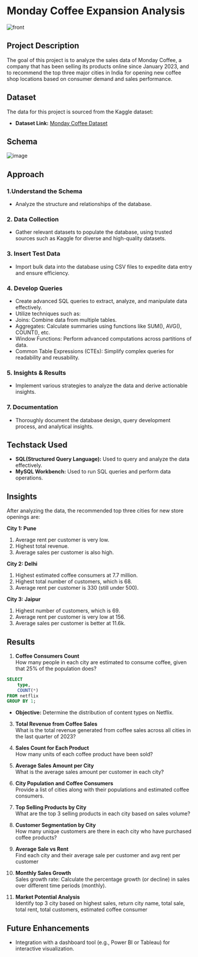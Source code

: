 #                                   Monday Coffee Expansion Analysis
![front](https://github.com/user-attachments/assets/0d821e55-5296-4619-8fc1-d4b3954045df)

## Project Description
The goal of this project is to analyze the sales data of Monday Coffee, a company that has been selling its products online since January 2023, and to recommend the top three major cities in India for opening new coffee shop locations based on consumer demand and sales performance.

## Dataset
The data for this project is sourced from the Kaggle dataset:
- **Dataset Link:** [Monday Coffee Dataset](https://www.kaggle.com/datasets/najir0123/monday-coffee-sql-data-analysis-project/)

## Schema
![image](https://github.com/user-attachments/assets/8fb7752e-e087-4461-a3e1-7689d97b1a7e)

## Approach

### 1.Understand the Schema
- Analyze the structure and relationships of the database.
### 2. Data Collection
- Gather relevant datasets to populate the database, using trusted sources such as Kaggle for diverse and high-quality datasets.
### 3. Insert Test Data
- Import bulk data into the database using CSV files to expedite data entry and ensure efficiency. 
### 4. Develop Queries
- Create advanced SQL queries to extract, analyze, and manipulate data effectively.
- Utilize techniques such as:
 - Joins: Combine data from multiple tables.
 - Aggregates: Calculate summaries using functions like SUM(), AVG(), COUNT(), etc.
- Window Functions: Perform advanced computations across partitions of data.
- Common Table Expressions (CTEs): Simplify complex queries for readability and reusability.
### 5. Insights & Results
- Implement various strategies to analyze the data and derive actionable insights.
### 7. Documentation
- Thoroughly document the database design, query development process, and analytical insights.

## Techstack Used 
- **SQL(Structured Query Language):** Used to query and analyze the data effectively.
- **MySQL Workbench:** Used to run SQL queries and perform data operations. 

## Insights
After analyzing the data, the recommended top three cities for new store openings are:

**City 1: Pune**  
1. Average rent per customer is very low.  
2. Highest total revenue.  
3. Average sales per customer is also high.

**City 2: Delhi**  
1. Highest estimated coffee consumers at 7.7 million.  
2. Highest total number of customers, which is 68.  
3. Average rent per customer is 330 (still under 500).

**City 3: Jaipur**  
1. Highest number of customers, which is 69.  
2. Average rent per customer is very low at 156.  
3. Average sales per customer is better at 11.6k.


## Results

1. **Coffee Consumers Count**  
   How many people in each city are estimated to consume coffee, given that 25% of the population does?

```sql
SELECT 
    type,
    COUNT(*)
FROM netflix
GROUP BY 1;
```

- **Objective:** Determine the distribution of content types on Netflix.

3. **Total Revenue from Coffee Sales**  
   What is the total revenue generated from coffee sales across all cities in the last quarter of 2023?

4. **Sales Count for Each Product**  
   How many units of each coffee product have been sold?

5. **Average Sales Amount per City**  
   What is the average sales amount per customer in each city?

6. **City Population and Coffee Consumers**  
   Provide a list of cities along with their populations and estimated coffee consumers.

7. **Top Selling Products by City**  
   What are the top 3 selling products in each city based on sales volume?

8. **Customer Segmentation by City**  
   How many unique customers are there in each city who have purchased coffee products?

9. **Average Sale vs Rent**  
   Find each city and their average sale per customer and avg rent per customer

10. **Monthly Sales Growth**  
   Sales growth rate: Calculate the percentage growth (or decline) in sales over different time periods (monthly).

11. **Market Potential Analysis**  
    Identify top 3 city based on highest sales, return city name, total sale, total rent, total customers, estimated  coffee consumer

## Future Enhancements
- Integration with a dashboard tool (e.g., Power BI or Tableau) for interactive visualization.
